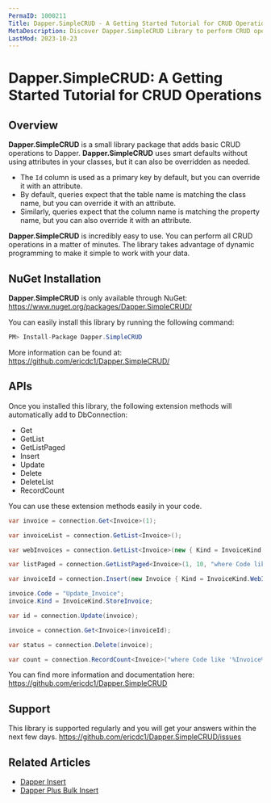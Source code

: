 ```yaml
---
PermaID: 1000211
Title: Dapper.SimpleCRUD - A Getting Started Tutorial for CRUD Operations
MetaDescription: Discover Dapper.SimpleCRUD Library to perform CRUD operations such as Get, GetList, GetListPaged, Insert, Update, Delete, DeleteList, RecordCount. Learn about Dapper.SimpleCRUD limitations and how to install it with NuGet.
LastMod: 2023-10-23
---
```


# Dapper.SimpleCRUD: A Getting Started Tutorial for CRUD Operations

## Overview

**Dapper.SimpleCRUD** is a small library package that adds basic CRUD operations to Dapper. **Dapper.SimpleCRUD** uses smart defaults without using attributes in your classes, but it can also be overridden as needed.

- The `Id` column is used as a primary key by default, but you can override it with an attribute.
- By default, queries expect that the table name is matching the class name, but you can override it with an attribute.
- Similarly, queries expect that the column name is matching the property name, but you can also override it with an attribute.

**Dapper.SimpleCRUD** is incredibly easy to use. You can perform all CRUD operations in a matter of minutes. The library takes advantage of dynamic programming to make it simple to work with your data.

## NuGet Installation

**Dapper.SimpleCRUD** is only available through NuGet: <a href="https://www.nuget.org/packages/Dapper.SimpleCRUD/" target="_blank">https://www.nuget.org/packages/Dapper.SimpleCRUD/</a>

You can easily install this library by running the following command:

```csharp
PM> Install-Package Dapper.SimpleCRUD 
```

More information can be found at: <a href="https://github.com/ericdc1/Dapper.SimpleCRUD/" target="_blank">https://github.com/ericdc1/Dapper.SimpleCRUD/</a>

## APIs

Once you installed this library, the following extension methods will automatically add to DbConnection:

- Get
- GetList
- GetListPaged
- Insert
- Update
- Delete
- DeleteList
- RecordCount

You can use these extension methods easily in your code.

```csharp
var invoice = connection.Get<Invoice>(1);

var invoiceList = connection.GetList<Invoice>();

var webInvoices = connection.GetList<Invoice>(new { Kind = InvoiceKind.WebInvoice });

var listPaged = connection.GetListPaged<Invoice>(1, 10, "where Code like '%Invoice%'", "Code desc");

var invoiceId = connection.Insert(new Invoice { Kind = InvoiceKind.WebInvoice, Code = "Insert_Single_1" });

invoice.Code = "Update_Invoice";
invoice.Kind = InvoiceKind.StoreInvoice;

var id = connection.Update(invoice);

invoice = connection.Get<Invoice>(invoiceId);

var status = connection.Delete(invoice);

var count = connection.RecordCount<Invoice>("where Code like '%Invoice%'");
```

You can find more information and documentation here: <a href="https://github.com/ericdc1/Dapper.SimpleCRUD/" target="_blank">https://github.com/ericdc1/Dapper.SimpleCRUD</a>

## Support

This library is supported regularly and you will get your answers within the next few days. <a href="https://github.com/ericdc1/Dapper.SimpleCRUD/issues/">https://github.com/ericdc1/Dapper.SimpleCRUD/issues</a>

## Related Articles

- [Dapper Insert](/execute#example-execute-insert)
- [Dapper Plus Bulk Insert](/bulk-insert)